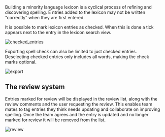 Building a minority language lexicon is a cyclical process of refining and discovering spelling. E ntries added to the lexicon may not be written "correctly" when they are first entered.

It is possible to mark lexicon entries as checked. When this is done a tick appears next to the entry in the lexicon search view.

![checked_entries](/static/docs/img/checked_entries.png)

Exporting spell check can also be limited to just checked entries. Deselecting checked entries only includes all words, making the check marks optional.

![export](/static/docs/img/export.png)

## The review system

Entries marked for review will be displayed in the review list, along with the review comments and the user requesting the review. This enables team mates to tag entries they think needs updating and collaborate on improving spelling. Once the team agrees and the entry is updated and no longer marked for review it will be removed from the list.

![review](/static/docs/img/review.png)
